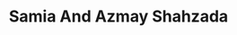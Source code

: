 ---
title: "Samia And Azmay Shahzada"
url: /karachi/samia-and-azmay-shahzada-lalazar-road-4/
shop: boutique
---